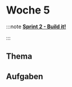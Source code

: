# Woche 5

:::note **[Sprint 2 - Build it!](/docs/sprints/sprint-2/index.md)**

:::

## Thema

<Slide name="testing" />

## Aufgaben

<DocCardList />
